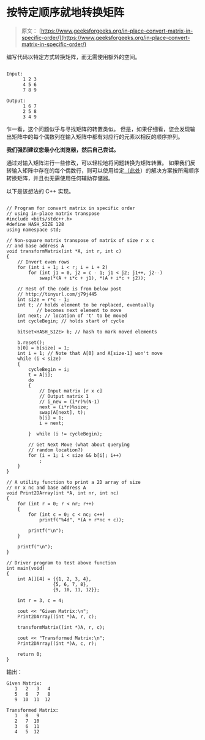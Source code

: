 # 按特定顺序就地转换矩阵

> 原文： [https://www.geeksforgeeks.org/in-place-convert-matrix-in-specific-order/](https://www.geeksforgeeks.org/in-place-convert-matrix-in-specific-order/)

编写代码以特定方式转换矩阵，而无需使用额外的空间。

```

Input:
      1 2 3
      4 5 6
      7 8 9

Output:
      1 6 7
      2 5 8
      3 4 9

```

乍一看，这个问题似乎与寻找矩阵的转置类似。 但是，如果仔细看，您会发现输出矩阵中的每个偶数列在输入矩阵中都有对应行的元素以相反的顺序排列。

 **我们强烈建议您最小化浏览器，然后自己尝试。** 

通过对输入矩阵进行一些修改，可以轻松地将问题转换为矩阵转置。 如果我们反转输入矩阵中存在的每个偶数行，则可以使用给定[（此处](https://www.geeksforgeeks.org/inplace-m-x-n-size-matrix-transpose/)）的解决方案按所需顺序转换矩阵，并且也无需使用任何辅助存储器。

以下是该想法的 C++ 实现。

```

// Program for convert matrix in specific order 
// using in-place matrix transpose 
#include <bits/stdc++.h> 
#define HASH_SIZE 128 
using namespace std; 

// Non-square matrix transpose of matrix of size r x c 
// and base address A 
void transformMatrix(int *A, int r, int c) 
{ 
    // Invert even rows 
    for (int i = 1; i < r; i = i + 2) 
        for (int j1 = 0, j2 = c - 1; j1 < j2; j1++, j2--) 
            swap(*(A + i*c + j1), *(A + i*c + j2)); 

    // Rest of the code is from below post 
    // http://tinyurl.com/j79j445 
    int size = r*c - 1; 
    int t; // holds element to be replaced, eventually 
           // becomes next element to move 
    int next; // location of 't' to be moved 
    int cycleBegin; // holds start of cycle 

    bitset<HASH_SIZE> b; // hash to mark moved elements 

    b.reset(); 
    b[0] = b[size] = 1; 
    int i = 1; // Note that A[0] and A[size-1] won't move 
    while (i < size) 
    { 
        cycleBegin = i; 
        t = A[i]; 
        do
        { 
            // Input matrix [r x c] 
            // Output matrix 1 
            // i_new = (i*r)%(N-1) 
            next = (i*r)%size; 
            swap(A[next], t); 
            b[i] = 1; 
            i = next; 

        }  while (i != cycleBegin); 

        // Get Next Move (what about querying 
        // random location?) 
        for (i = 1; i < size && b[i]; i++) 
            ; 
    } 
} 

// A utility function to print a 2D array of size 
// nr x nc and base address A 
void Print2DArray(int *A, int nr, int nc) 
{ 
    for (int r = 0; r < nr; r++) 
    { 
        for (int c = 0; c < nc; c++) 
            printf("%4d", *(A + r*nc + c)); 

        printf("\n"); 
    } 

    printf("\n"); 
} 

// Driver program to test above function 
int main(void) 
{ 
    int A[][4] = {{1, 2, 3, 4}, 
                 {5, 6, 7, 8}, 
                 {9, 10, 11, 12}}; 

    int r = 3, c = 4; 

    cout << "Given Matrix:\n"; 
    Print2DArray((int *)A, r, c); 

    transformMatrix((int *)A, r, c); 

    cout << "Transformed Matrix:\n"; 
    Print2DArray((int *)A, c, r); 

    return 0; 
} 

```

输出：

```
Given Matrix:
   1   2   3   4
   5   6   7   8
   9  10  11  12

Transformed Matrix:
   1   8   9
   2   7  10
   3   6  11
   4   5  12

```

